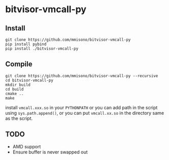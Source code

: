 # bitvisor-vmcall-py

## Install
```
git clone https://github.com/mmisono/bitvisor-vmcall-py
pip install pybind
pip install ./bitvisor-vmcall-py
```

## Compile
```
git clone https://github.com/mmisono/bitvisor-vmcall-py --recursive
cd bitvisor-vmcall-py
mkdir build
cd build
cmake ..
make
```

install `vmcall.xxx.so` in your `PYTHONPATH` or you can add path in the script
using `sys.path.append()`, or you can put `vmcall.xx.so` in the directory same as the script.

## TODO
- AMD support
- Ensure buffer is never swapped out
